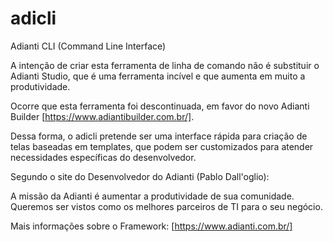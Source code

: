 # adicli
Adianti CLI (Command Line Interface)

A intenção de criar esta ferramenta de linha de comando não é substituir o Adianti Studio, 
que é uma ferramenta incível e que aumenta em muito a produtividade.

Ocorre que esta ferramenta foi descontinuada, em favor do novo Adianti Builder [https://www.adiantibuilder.com.br/].

Dessa forma, o adicli pretende ser uma interface rápida para criação de telas baseadas em templates, que podem ser customizados
para atender necessidades específicas do desenvolvedor.

Segundo o site do Desenvolvedor do Adianti (Pablo Dall'oglio):

A missão da Adianti é aumentar a produtividade de sua comunidade.
Queremos ser vistos como os melhores parceiros de TI para o seu negócio.

Mais informações sobre o Framework:
[https://www.adianti.com.br/]
